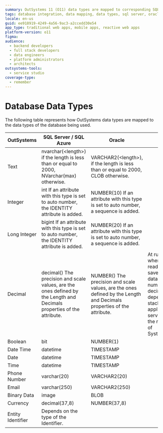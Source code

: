 ```yaml
---
summary: OutSystems 11 (O11) data types are mapped to corresponding SQL Server, SQL Azure, and Oracle database data types, as detailed in a comprehensive table.
tags: database integration, data mapping, data types, sql server, oracle
locale: en-us
guid: ee918919-4249-4a56-9ac3-a2ccedd30e54
app_type: traditional web apps, mobile apps, reactive web apps
platform-version: o11
figma:
audience:
  - backend developers
  - full stack developers
  - data engineers
  - platform administrators
  - architects
outsystems-tools:
  - service studio
coverage-type:
  - remember
---
```


# Database Data Types

The following table represents how OutSystems data types are mapped to the data types of the database being used.

| OutSystems | SQL Server / SQL Azure | Oracle | Obs. |
| ---|---|---|--- |
| Text | nvarchar(&lt;length&gt;) if the length is less than or equal to 2000, NVarchar(max) otherwise. | VARCHAR2(&lt;length&gt;), if the length is less than or equal to 2000, CLOB otherwise. | |
| Integer | int If an attribute with this type is set to auto number, the IDENTITY attribute is added. | NUMBER(10) If an attribute with this type is set to auto number, a sequence is added. | |
| Long Integer | bigint If an attribute with this type is set to auto number, the IDENTITY attribute is added. | NUMBER(20) If an attribute with this type is set to auto number, a sequence is added. | |
| Decimal | decimal() The precision and scale values, are the ones defined by the Length and Decimals properties of the attribute. | NUMBER() The precision and scale values, are the ones defined by the Length and Decimals properties of the attribute. | At runtime, when values are read from (or saved to) the database, the number of decimal digits depends on the stack of the application server. Consider the restrictions of System.Decimal. |
| Boolean | bit | NUMBER(1) | |
| Date Time | datetime | TIMESTAMP | |
| Date | datetime | TIMESTAMP | |
| Time | datetime | TIMESTAMP | |
| Phone Number | varchar(20) | VARCHAR2(20) | |
| Email | varchar(250) | VARCHAR2(250) | |
| Binary Data | image | BLOB | |
| Currency | decimal(37,8) | NUMBER(37,8) | |
| Entity Identifier | Depends on the type of the Identifier. | | |
